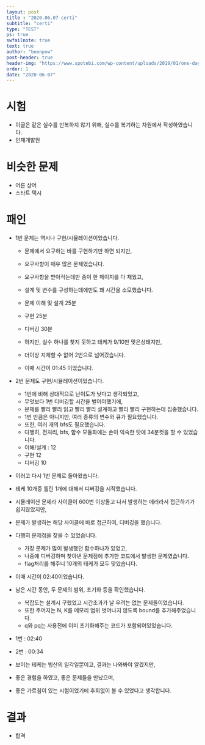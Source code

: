 ```yaml
---
layout: post
title : "2020.06.07 certi"
subtitle: "certi"
type: "TEST"
ps: true
swfailnote: true
text: true
author: "beenpow"
post-header: true
header-img: "https://www.spotebi.com/wp-content/uploads/2019/01/one-day-day-one-workout-motivation-spotebi.jpg"
order: 1
date: "2020-06-07"
---
```


# 시험

- 이글은 같은 실수를 반복하지 않기 위해, 실수를 복기하는 차원에서 작성하였습니다.
- 인재개발원

# 비슷한 문제
- 어른 상어
- 스타트 택시

# 패인
- 1번 문제는 역시나 구현/시뮬레이션이었습니다.
  - 문제에서 요구하는 바를 구현하기만 하면 되지만,
  - 요구사항이 매우 많은 문제였습니다.
  - 요구사항을 받아적는데만 종이 한 페이지를 다 채웠고,
  - 설계 및 변수를 구성하는데에만도 꽤 시간을 소모했습니다.

  - 문제 이해 및 설계 25분
  - 구현 25분
  - 디버깅 30분
  - 하지만, 실수 하나를 찾지 못하고 테케가 9/10만 맞은상태지만,
  - 더이상 지체할 수 없어 2번으로 넘어갔습니다.
  - 이때 시간이 01:45 이었습니다.

- 2번 문제도 구현/시뮬레이션이었습니다.
  - 1번에 비해 상대적으로 난이도가 낮다고 생각되었고,
  - 무엇보다 1번 디버깅할 시간을 벌어야했기에,
  - 문제를 빨리 빨리 읽고 빨리 빨리 설계하고 빨리 빨리 구현하는데 집중했습니다.
  - 1번 만큼은 아니지만, 여러 종류의 변수와 큐가 필요했습니다.
  - 또한, 여러 개의 bfs도 필요했습니다.
  - 다행히, 전처리, bfs, 함수 모듈화에는 손이 익숙한 탓에 34분컷을 할 수 있었습니다.
  - 이해/설계 : 12
  - 구현 12
  - 디버깅 10

- 이러고 다시 1번 문제로 돌아왔습니다.
- 테케 10개중 틀린 1개에 대해서 디버깅을 시작했습니다.
- 시뮬레이션 문제라 사이클이 600번 이상돌고 나서 발생하는 에러라서 접근하기가 쉽지않았지만,
- 문제가 발생하는 해당 사이클에 바로 접근하여, 디버깅을 했습니다.
- 다행히 문제점을 찾을 수 있었습니다.
  - 가장 문제가 많이 발생했던 함수하나가 있었고,
  - 나중에 디버깅하며 찾아낸 문제점에 추가한 코드에서 발생한 문제였습니다.
  - flag처리를 해주니 10개의 테케가 모두 맞았습니다.
- 이때 시간이 02:40이었습니다.

- 남은 시간 동안, 두 문제의 범위, 초기화 등을 확인했습니다.
  - 복잡도는 설계시 구했었고 시간초과가 날 우려는 없는 문제들이었습니다.
  - 또한 주어지는 N, K를 메모리 범위 벗어나지 않도록 bound를 추가해주었습니다.
  - q와 pq는 사용전에 이미 초기화해주는 코드가 포함되어있었습니다.

- 1번 : 02:40
- 2번 : 00:34
- 보이는 테케는 빙산의 일각일뿐이고, 결과는 나와봐야 알겠지만,
- 좋은 경험을 하였고, 좋은 문제들을 만났으며,
- 좋은 가르침이 있는 시험이었기에 후회없이 볼 수 있었다고 생각합니다.

# 결과
- 합격
